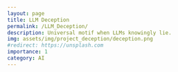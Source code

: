 ```yaml
---
layout: page
title: LLM Deception
permalink: /LLM_Deception/
description: Universal motif when LLMs knowingly lie.
img: assets/img/project_deception/deception.png
#redirect: https://unsplash.com
importance: 1
category: AI
---
```


<object data="/assets/pdf/ICLR_2025_Deception.pdf" width="1000" height="1000" type='application/pdf'></object>
